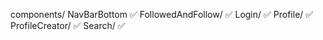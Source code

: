 components/
  NavBarBottom ✅
  FollowedAndFollow/ ✅
  Login/ ✅
  Profile/ ✅
  ProfileCreator/ ✅
  Search/ ✅
